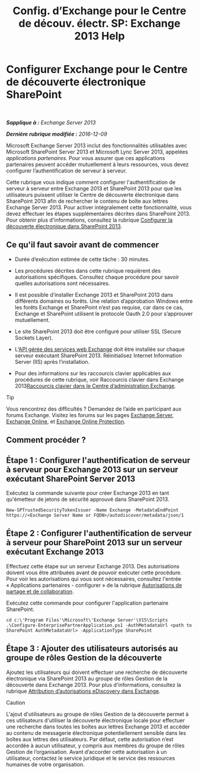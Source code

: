 ﻿---
title: 'Config. d’Exchange pour le Centre de découv. électr. SP: Exchange 2013 Help'
TOCTitle: Configurer Exchange pour le Centre de découverte électronique SharePoint
ms:assetid: 795c1a3b-295c-4ee5-ade9-52cf3fda3f19
ms:mtpsurl: https://technet.microsoft.com/fr-fr/library/JJ218665(v=EXCHG.150)
ms:contentKeyID: 50478514
ms.date: 04/24/2018
mtps_version: v=EXCHG.150
ms.translationtype: HT
---

# Configurer Exchange pour le Centre de découverte électronique SharePoint

 

_**Sapplique à :** Exchange Server 2013_

_**Dernière rubrique modifiée :** 2016-12-09_

Microsoft Exchange Server 2013 inclut des fonctionnalités utilisables avec Microsoft SharePoint Server 2013 et Microsoft Lync Server 2013, appelées *applications partenaires*. Pour vous assurer que ces applications partenaires peuvent accéder mutuellement à leurs ressources, vous devez configurer l’authentification de serveur à serveur.

Cette rubrique vous indique comment configurer l'authentification de serveur à serveur entre Exchange 2013 et SharePoint 2013 pour que les utilisateurs puissent utiliser le Centre de découverte électronique dans SharePoint 2013 afin de rechercher le contenu de boîte aux lettres Exchange Server 2013. Pour activer intégralement cette fonctionnalité, vous devez effectuer les étapes supplémentaires décrites dans SharePoint 2013. Pour obtenir plus d'informations, consultez la rubrique [Configurer la découverte électronique dans SharePoint 2013](https://go.microsoft.com/fwlink/?linkid=257727).

## Ce qu'il faut savoir avant de commencer

  - Durée d’exécution estimée de cette tâche : 30 minutes.

  - Les procédures décrites dans cette rubrique requièrent des autorisations spécifiques. Consultez chaque procédure pour savoir quelles autorisations sont nécessaires.

  - Il est possible d’installer Exchange 2013 et SharePoint 2013 dans différents domaines ou forêts. Une relation d’approbation Windows entre les forêts Exchange et SharePoint n’est pas requise, car dans ce cas, Exchange et SharePoint utilisent le protocole Oauth 2.0 pour s’approuver mutuellement.

  - Le site SharePoint 2013 doit être configuré pour utiliser SSL (Secure Sockets Layer).

  - L'[API gérée des services web Exchange](https://go.microsoft.com/fwlink/?linkid=257726) doit être installée sur chaque serveur exécutant SharePoint 2013. Réinitialisez Internet Information Server (IIS) après l’installation.

  - Pour des informations sur les raccourcis clavier applicables aux procédures de cette rubrique, voir Raccourcis clavier dans Exchange 2013[Raccourcis clavier dans le Centre d’administration Exchange](keyboard-shortcuts-in-the-exchange-admin-center-exchange-online-protection-help.md).

> [!TIP]
> Vous rencontrez des difficultés ? Demandez de l’aide en participant aux forums Exchange. Visitez les forums sur les pages <a href="https://go.microsoft.com/fwlink/p/?linkid=60612">Exchange Server</a>, <a href="https://go.microsoft.com/fwlink/p/?linkid=267542">Exchange Online</a>, et <a href="https://go.microsoft.com/fwlink/p/?linkid=285351">Exchange Online Protection</a>.


## Comment procéder ?

## Étape 1 : Configurer l'authentification de serveur à serveur pour Exchange 2013 sur un serveur exécutant SharePoint Server 2013

Exécutez la commande suivante pour créer Exchange 2013 en tant qu'émetteur de jetons de sécurité approuvé dans SharePoint 2013.

    New-SPTrustedSecurityTokenIssuer -Name Exchange -MetadataEndPoint https://<Exchange Server Name or FQDN>/autodiscover/metadata/json/1

## Étape 2 : Configurer l'authentification de serveur à serveur pour SharePoint 2013 sur un serveur exécutant Exchange 2013

Effectuez cette étape sur un serveur Exchange 2013. Des autorisations doivent vous être attribuées avant de pouvoir exécuter cette procédure. Pour voir les autorisations qui vous sont nécessaires, consultez l'entrée « Applications partenaires - configurer » de la rubrique [Autorisations de partage et de collaboration](sharing-and-collaboration-permissions-exchange-2013-help.md).

Exécutez cette commande pour configurer l'application partenaire SharePoint.

    cd c:\'Program Files'\Microsoft\'Exchange Server'\V15\Scripts
    .\Configure-EnterprisePartnerApplication.ps1 -AuthMetadataUrl <path to SharePoint AuthMetadataUrl> -ApplicationType SharePoint

## Étape 3 : Ajouter des utilisateurs autorisés au groupe de rôles Gestion de la découverte

Ajoutez les utilisateurs qui doivent effectuer une recherche de découverte électronique via SharePoint 2013 au groupe de rôles Gestion de la découverte dans Exchange 2013. Pour plus d'informations, consultez la rubrique [Attribution d’autorisations eDiscovery dans Exchange](https://docs.microsoft.com/fr-fr/exchange/security-and-compliance/in-place-ediscovery/assign-ediscovery-permissions).

> [!CAUTION]
> L'ajout d'utilisateurs au groupe de rôles Gestion de la découverte permet à ces utilisateurs d'utiliser la découverte électronique locale pour effectuer une recherche dans toutes les boîtes aux lettres Exchange 2013 et accéder au contenu de messagerie électronique potentiellement sensible dans les boîtes aux lettres des utilisateurs. Par défaut, cette autorisation n’est accordée à aucun utilisateur, y compris aux membres du groupe de rôles Gestion de l’organisation. Avant d’accorder cette autorisation à un utilisateur, contactez le service juridique et le service des ressources humaines de votre organisation.

